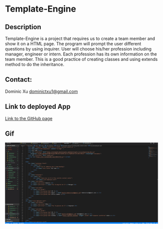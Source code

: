 # Template-Engine

## Description
Template-Engine is a project that requires us to create a team member and show it on a HTML page. The program will prompt the user different questions by using inquirer. User will choose his/her profession including manager, engineer or intern. Each profession has its own information on the team member. This is a good practice of creating classes and using extends method to do the inheritance.

## Contact:
Dominic Xu dominictxu1@gmail.com

## Link to deployed App
[Link to the GitHub page](https://github.com/lorddominic/Good-README-Generator)

## Gif
![TeamMembers GIF](TeamMembers.gif)